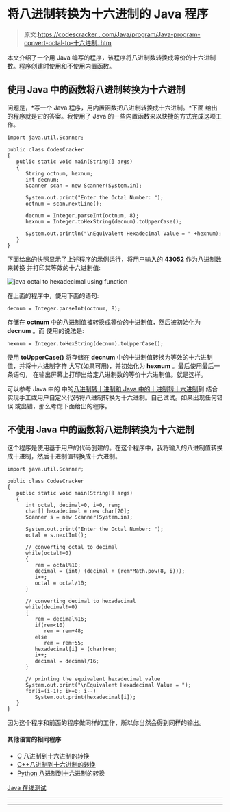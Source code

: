 # 将八进制转换为十六进制的 Java 程序

> 原文:[https://codescracker . com/Java/program/Java-program-convert-octal-to-十六进制. htm](https://codescracker.com/java/program/java-program-convert-octal-to-hexadecimal.htm)

本文介绍了一个用 Java 编写的程序，该程序将八进制数转换成等价的十六进制数。程序创建时使用和不使用内置函数。

## 使用 Java 中的函数将八进制转换为十六进制

问题是，*写一个 Java 程序，用内置函数把八进制转换成十六进制。*下面 给出的程序就是它的答案。我使用了 Java 的一些内置函数来以快捷的方式完成这项工作。

```
import java.util.Scanner;

public class CodesCracker
{
   public static void main(String[] args)
   {
      String octnum, hexnum;
      int decnum;
      Scanner scan = new Scanner(System.in);

      System.out.print("Enter the Octal Number: ");
      octnum = scan.nextLine();

      decnum = Integer.parseInt(octnum, 8);
      hexnum = Integer.toHexString(decnum).toUpperCase();

      System.out.println("\nEquivalent Hexadecimal Value = " +hexnum);
   }
}
```

下面给出的快照显示了上述程序的示例运行，将用户输入的 **43052** 作为八进制数来转换 并打印其等效的十六进制值:

![java octal to hexadecimal using function](../Images/44ead798a43a44b441c65044598a8833.png)

在上面的程序中，使用下面的语句:

```
decnum = Integer.parseInt(octnum, 8);
```

存储在 **octnum** 中的八进制值被转换成等价的十进制值，然后被初始化为 **decnum** 。而 使用的说法是:

```
hexnum = Integer.toHexString(decnum).toUpperCase();
```

使用 **toUpperCase()** 将存储在 **decnum** 中的十进制值转换为等效的十六进制值，并将十六进制字符 大写(如果可用)，并初始化为 **hexnum** 。最后使用最后一条语句， 在输出屏幕上打印出给定八进制数的等价十六进制值。就是这样。

可以参考 Java 中的 中的[八进制转十进制和 Java 中的](/java/program/java-program-convert-octal-to-decimal.htm)[十进制转十六进制](/java/program/java-program-convert-decimal-to-hexadecimal.htm)到 结合实现手工或用户自定义代码将八进制转换为十六进制。自己试试。如果出现任何错误 或出错，那么考虑下面给出的程序。

## 不使用 Java 中的函数将八进制转换为十六进制

这个程序是使用基于用户的代码创建的。在这个程序中，我将输入的八进制值转换成十进制，然后十进制值转换成十六进制。

```
import java.util.Scanner;

public class CodesCracker
{
   public static void main(String[] args)
   {
      int octal, decimal=0, i=0, rem;
      char[] hexadecimal = new char[20];
      Scanner s = new Scanner(System.in);

      System.out.print("Enter the Octal Number: ");
      octal = s.nextInt();

      // converting octal to decimal
      while(octal!=0)
      {
         rem = octal%10;
         decimal = (int) (decimal + (rem*Math.pow(8, i)));
         i++;
         octal = octal/10;
      }

      // converting decimal to hexadecimal
      while(decimal!=0)
      {
         rem = decimal%16;
         if(rem<10)
            rem = rem+48;
         else
            rem = rem+55;
         hexadecimal[i] = (char)rem;
         i++;
         decimal = decimal/16;
      }

      // printing the equivalent hexadecimal value
      System.out.print("\nEquivalent Hexadecimal Value = ");
      for(i=(i-1); i>=0; i--)
         System.out.print(hexadecimal[i]);
   }
}
```

因为这个程序和前面的程序做同样的工作，所以你当然会得到同样的输出。

#### 其他语言的相同程序

*   [C 八进制到十六进制的转换](/c/program/c-program-convert-octal-to-hexadecimal.htm)
*   [C++八进制到十六进制的转换](/cpp/program/cpp-program-convert-octal-to-hexadecimal.htm)
*   [Python 八进制到十六进制的转换](/python/program/python-program-convert-octal-to-hexadecimal.htm)

[Java 在线测试](/exam/showtest.php?subid=1)

* * *

* * *